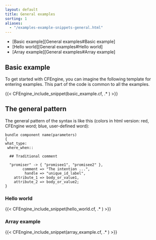 ```yaml
---
layout: default
title: General examples
sorting: 1
aliases:
  - "/examples-example-snippets-general.html"
---
```


- [Basic example][General examples#Basic example]
- [Hello world][General examples#Hello world]
- [Array example][General examples#Array example]

## Basic example

To get started with CFEngine, you can imagine the following template for entering examples. This part of the code is common to all the examples.

{{< CFEngine_include_snippet(basic_example.cf, .* ) >}}

## The general pattern

The general pattern of the syntax is like this (colors in html version: red, CFEngine word; blue, user-defined word):

```cf3
bundle component name(parameters)
{
what_type:
 where_when::

  ## Traditional comment

  "promiser" -> { "promisee1", "promisee2" },
        comment => "The intention ...",
         handle => "unique_id_label",
    attribute_1 => body_or_value1,
    attribute_2 => body_or_value2;
}
```

### Hello world

{{< CFEngine_include_snippet(hello_world.cf, .* ) >}}

### Array example

{{< CFEngine_include_snippet(array_example.cf, .* ) >}}

